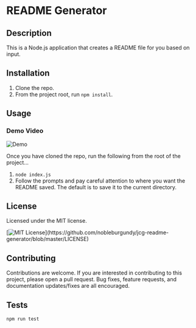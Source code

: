 # README Generator

## Description

This is a Node.js application that creates a README file for you based on input.

## Installation

1. Clone the repo.
2. From the project root, run `npm install`.

## Usage

### Demo Video

![Demo](demo.gif)

Once you have cloned the repo, run the following from the root of the project...

1. `node index.js`
2. Follow the prompts and pay careful attention to where you want the README saved. The default is to save it to the current directory.

## License

Licensed under the MIT license.

[![MIT License](https://img.shields.io/apm/l/atomic-design-ui.svg?)](https://github.com/nobleburgundy/jcg-readme-generator/blob/master/LICENSE)

## Contributing

Contributions are welcome. If you are interested in contributing to this project, please open a pull request. Bug fixes, feature requests, and documentation updates/fixes are all encouraged.

## Tests

`npm run test`
